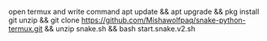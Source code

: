 open termux and write command apt update && apt upgrade && pkg install git unzip && git clone https://github.com/Mishawolfpaq/snake-python-termux.git && unzip snake.sh && bash start.snake.v2.sh
